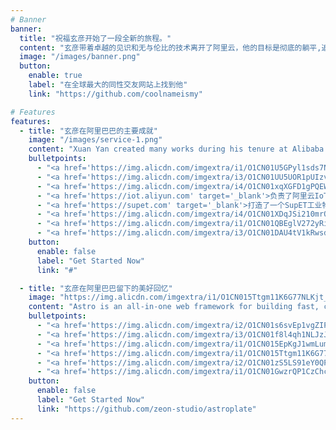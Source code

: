 ```yaml
---
# Banner
banner:
  title: "祝福玄彦开始了一段全新的旅程。"
  content: "玄彦带着卓越的见识和无与伦比的技术离开了阿里云，他的目标是彻底的躺平,追求工作与生活的平衡;或者创造一个属于自己的、可以影响世界的软件产品。玄彦的故事还在继续，我们期待看到他在未来的日子里，创造出更多令人惊叹的作品。"
  image: "/images/banner.png"
  button:
    enable: true
    label: "在全球最大的同性交友网站上找到他"
    link: "https://github.com/coolnameismy"

# Features
features:
  - title: "玄彦在阿里巴巴的主要成就"
    image: "/images/service-1.png"
    content: "Xuan Yan created many works during his tenure at Alibaba and promoted technological innovation. His intelligence and leadership played a key role in Alibaba's rise and earned her widespread praise and recognition in the industry."
    bulletpoints:
      - "<a href='https://img.alicdn.com/imgextra/i1/O1CN01U5GPyl1sds7N4ctnF_!!6000000005790-2-tps-2698-1520.png' target='_blank'>创建了一套IoT行业组件库 -- LinkDesign</a>"
      - "<a href='https://img.alicdn.com/imgextra/i3/O1CN01UU5UOR1pUIzvTi1kL_!!6000000005363-2-tps-3524-2054.png' target='_blank'>结合大模型打造了一款知识问答库</a>"
      - "<a href='https://img.alicdn.com/imgextra/i4/O1CN01xqXGFD1gPQEWQVrPH_!!6000000004134-2-tps-3526-2130.png' target='_blank'>从0到1打造了一个非常amazing的工业组态低代码工具</a>"
      - "<a href='https://iot.aliyun.com' target='_blank'>负责了阿里云IoT中台前端团队,开发了官网,中台控制台,造福物联网</a>"
      - "<a href='https://supet.com' target='_blank'>打造了一个SupET工业物联网平台,为中国制造2025增添一份力量</a>"
      - "<a href='https://img.alicdn.com/imgextra/i4/O1CN01XDqJSi210mrQKtfRf_!!6000000006923-2-tps-3526-2054.png' target='_blank'>临危受命,带领IoT Studio涅槃重生.</a>"
      - "<a href='https://img.alicdn.com/imgextra/i1/O1CN01QBEglV272yRitg48Y_!!6000000007740-2-tps-3526-1998.png' target='_blank'>打造前端通用中间件One Portal,至今仍然有三百多个应用跑在上面</a>"
      - "<a href='https://img.alicdn.com/imgextra/i3/O1CN01DAU4tV1kRwsdiZ8U1_!!6000000004681-0-tps-4032-3024.jpg' target='_blank'>在2022年带领工业团队包揽多项大奖</a>"
    button:
      enable: false
      label: "Get Started Now"
      link: "#"

  - title: "玄彦在阿里巴巴留下的美好回忆"
    image: "https://img.alicdn.com/imgextra/i1/O1CN015Ttgm11K6G77NLKjt_!!6000000001114-0-tps-1440-1080.jpg"
    content: "Astro is an all-in-one web framework for building fast, content-focused websites. It offers a range of exciting features for developers and website creators. Some of the key features are:"
    bulletpoints:
      - "<a href='https://img.alicdn.com/imgextra/i2/O1CN01s6svEp1vgZIPtMqIl_!!6000000006202-0-tps-1200-900.jpg' target='_blank'>作为IoT乒乓球队队长,桌上足球队队长,疯狂炸鸡,威名赫赫.</a>"
      - "<a href='https://img.alicdn.com/imgextra/i3/O1CN01f8l4qh1NLJzJf7fd2_!!6000000001553-0-tps-1200-802.jpg' target='_blank'>作为IoT篮球队队长带领球队获得四强的好成绩,个人场均得分15+</a>"
      - "<a href='https://img.alicdn.com/imgextra/i1/O1CN015EpKgJ1wmLum7Rpi7_!!6000000006350-0-tps-4032-3024.jpg' target='_blank'>在密室大逃杀和狼人杀表现优异,多次成为首刀对象</a>"
      - "<a href='https://img.alicdn.com/imgextra/i1/O1CN015Ttgm11K6G77NLKjt_!!6000000001114-0-tps-1440-1080.jpg' target='_blank'>领导了几个和谐友爱的工程师团队,收获了一批真挚的友谊</a>"
      - "<a href='https://img.alicdn.com/imgextra/i2/O1CN01zS5LS91eY0QPL0Hav_!!6000000003882-0-tps-828-620.jpg' target='_blank'>参加pig老师的路演,为他拍红了手掌</a>"
      - "<a href='https://img.alicdn.com/imgextra/i1/O1CN01GwzrQP1CzChcAhWjf_!!6000000000151-0-tps-4032-3024.jpg' target='_blank'>带着他的朋友们在各个地方outing,吃最美味的饭菜,住最豪华的酒店.</a>"
    button:
      enable: false
      label: "Get Started Now"
      link: "https://github.com/zeon-studio/astroplate"
---
```

